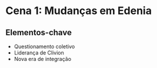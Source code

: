 # Cena 1: Mudanças em Edenia

## Elementos-chave
- Questionamento coletivo
- Liderança de Clivion
- Nova era de integração
